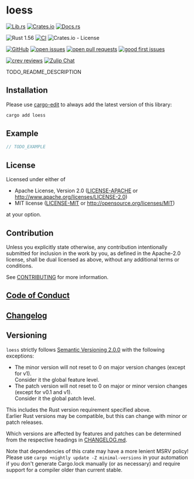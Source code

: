 # loess

[![Lib.rs](https://img.shields.io/badge/Lib.rs-*-84f)](https://lib.rs/crates/loess)
[![Crates.io](https://img.shields.io/crates/v/loess)](https://crates.io/crates/loess)
[![Docs.rs](https://docs.rs/loess/badge.svg)](https://docs.rs/loess)

![Rust 1.56](https://img.shields.io/static/v1?logo=Rust&label=&message=1.56&color=grey)
[![CI](https://github.com/Tamschi/loess/workflows/CI/badge.svg?branch=develop)](https://github.com/Tamschi/loess/actions?query=workflow%3ACI+branch%3Adevelop)
![Crates.io - License](https://img.shields.io/crates/l/loess/0.0.1)

[![GitHub](https://img.shields.io/static/v1?logo=GitHub&label=&message=%20&color=grey)](https://github.com/Tamschi/loess)
[![open issues](https://img.shields.io/github/issues-raw/Tamschi/loess)](https://github.com/Tamschi/loess/issues)
[![open pull requests](https://img.shields.io/github/issues-pr-raw/Tamschi/loess)](https://github.com/Tamschi/loess/pulls)
[![good first issues](https://img.shields.io/github/issues-raw/Tamschi/loess/good%20first%20issue?label=good+first+issues)](https://github.com/Tamschi/loess/contribute)

[![crev reviews](https://web.crev.dev/rust-reviews/badge/crev_count/loess.svg)](https://web.crev.dev/rust-reviews/crate/loess/)
[![Zulip Chat](https://img.shields.io/endpoint?label=chat&url=https%3A%2F%2Fiteration-square-automation.schichler.dev%2F.netlify%2Ffunctions%2Fstream_subscribers_shield%3Fstream%3Dproject%252Floess)](https://iteration-square.schichler.dev/#narrow/stream/project.2Floess)

TODO_README_DESCRIPTION

## Installation

Please use [cargo-edit](https://crates.io/crates/cargo-edit) to always add the latest version of this library:

```cmd
cargo add loess
```

## Example

```rust
// TODO_EXAMPLE
```

## License

Licensed under either of

- Apache License, Version 2.0
   ([LICENSE-APACHE](LICENSE-APACHE) or <http://www.apache.org/licenses/LICENSE-2.0>)
- MIT license
   ([LICENSE-MIT](LICENSE-MIT) or <http://opensource.org/licenses/MIT>)

at your option.

## Contribution

Unless you explicitly state otherwise, any contribution intentionally submitted
for inclusion in the work by you, as defined in the Apache-2.0 license, shall be
dual licensed as above, without any additional terms or conditions.

See [CONTRIBUTING](CONTRIBUTING.md) for more information.

## [Code of Conduct](CODE_OF_CONDUCT.md)

## [Changelog](CHANGELOG.md)

## Versioning

`loess` strictly follows [Semantic Versioning 2.0.0](https://semver.org/spec/v2.0.0.html) with the following exceptions:

- The minor version will not reset to 0 on major version changes (except for v1).  
Consider it the global feature level.
- The patch version will not reset to 0 on major or minor version changes (except for v0.1 and v1).  
Consider it the global patch level.

This includes the Rust version requirement specified above.  
Earlier Rust versions may be compatible, but this can change with minor or patch releases.

Which versions are affected by features and patches can be determined from the respective headings in [CHANGELOG.md](CHANGELOG.md).

Note that dependencies of this crate may have a more lenient MSRV policy!
Please use `cargo +nightly update -Z minimal-versions` in your automation if you don't generate Cargo.lock manually (or as necessary) and require support for a compiler older than current stable.
